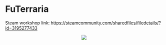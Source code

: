 # FuTerraria
Steam workshop link: https://steamcommunity.com/sharedfiles/filedetails/?id=3195277433
<p align="center" >
<img src="https://github.com/geovanneaoliveira/FuTerraria/assets/36277287/0419c2cf-947a-4325-8055-d0f571f603a8"/>
</p>
